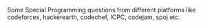 Some Special Programming questions from different platforms like codeforces, hackerearth, codechef, ICPC, codejam, spoj etc.
